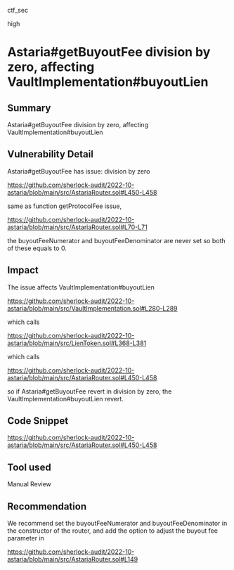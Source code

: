 ctf_sec

high

# Astaria#getBuyoutFee division by zero, affecting VaultImplementation#buyoutLien

## Summary

Astaria#getBuyoutFee division by zero, affecting VaultImplementation#buyoutLien

## Vulnerability Detail

Astaria#getBuyoutFee has issue: division by zero 

https://github.com/sherlock-audit/2022-10-astaria/blob/main/src/AstariaRouter.sol#L450-L458

same as function getProtocolFee issue,

https://github.com/sherlock-audit/2022-10-astaria/blob/main/src/AstariaRouter.sol#L70-L71

the buyoutFeeNumerator and buyoutFeeDenominator are never set so both of these equals to 0.

## Impact

The issue affects VaultImplementation#buyoutLien

https://github.com/sherlock-audit/2022-10-astaria/blob/main/src/VaultImplementation.sol#L280-L289

which calls

https://github.com/sherlock-audit/2022-10-astaria/blob/main/src/LienToken.sol#L368-L381

which calls

https://github.com/sherlock-audit/2022-10-astaria/blob/main/src/AstariaRouter.sol#L450-L458

so if Astaria#getBuyoutFee revert in division by zero, the VaultImplementation#buyoutLien revert.

## Code Snippet

https://github.com/sherlock-audit/2022-10-astaria/blob/main/src/AstariaRouter.sol#L450-L458

## Tool used

Manual Review

## Recommendation

We recommend set the buyoutFeeNumerator and buyoutFeeDenominator in the constructor of the router,
and add the option to adjust the buyout fee parameter in

https://github.com/sherlock-audit/2022-10-astaria/blob/main/src/AstariaRouter.sol#L149

